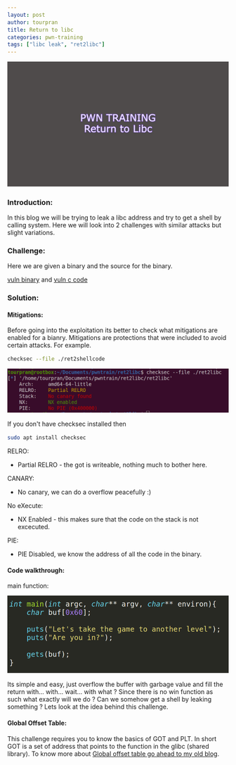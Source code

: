 ```yaml
---
layout: post
author: tourpran
title: Return to libc
categories: pwn-training
tags: ["libc leak", "ret2libc"]
---
```


![](/assets/images/pwntraining3/pwntrain1.png)

### Introduction:

In this blog we will be trying to leak a libc address and try to get a shell by calling system. Here we will look into 2 challenges with similar attacks but slight variations.

### Challenge:

Here we are given a binary and the source for the binary.

[vuln binary](/assets/images/pwntraining3/ret2libc) and 
[vuln c code](/assets/images/pwntraining3/ret2libc.c)

### Solution:

#### Mitigations: 

Before going into the exploitation its better to check what mitigations are enabled for a bianry. Mitigations are protections that were included to avoid certain attacks. For example.
```bash
checksec --file ./ret2shellcode
```

![](/assets/images/pwntraining3/pwntrain2.png)

If you don't have checksec installed then 
```bash
sudo apt install checksec
```

RELRO:
* Partial RELRO - the got is writeable, nothing much to bother here.


CANARY:
* No canary, we can do a overflow peacefully :)

No eXecute:
* NX Enabled - this makes sure that the code on the stack is not excecuted.


PIE:
* PIE Disabled, we know the address of all the code in the binary.

#### Code walkthrough:

main function: 

![](/assets/images/pwntraining3/pwntrain3.png)

Its simple and easy, just overflow the buffer with garbage value and fill the return with... with... wait... with what ? Since there is no win function as such what exactly will we do ? Can we somehow get a shell by leaking something ? Lets look at the idea behind this challenge.

#### Global Offset Table:

This challenge requires you to know the basics of GOT and PLT. In short GOT is a set of address that points to the function in the glibc (shared library). To know more about [Global offset table go ahead to my old blog](https://tourpran.me/blogs/2020/09/13/got-plt.html). 

